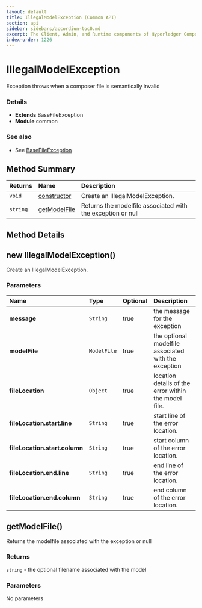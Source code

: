 ```yaml
---
layout: default
title: IllegalModelException (Common API)
section: api
sidebar: sidebars/accordion-toc0.md
excerpt: The Client, Admin, and Runtime components of Hyperledger Composer .
index-order: 1226
---
```

# IllegalModelException

Exception throws when a composer file is semantically invalid

### Details
- **Extends** BaseFileException
- **Module** common

### See also
- See [BaseFileException](basefileexception)


## Method Summary
| Returns | Name | Description |
| :--------  | :---- | :----------- |
| `void` | [constructor](#constructor-string-modelfile-object-string-string-string-string) | Create an IllegalModelException.  |
| `string` | [getModelFile](#getmodelfile) | Returns the modelfile associated with the exception or null  |


## Method Details


## new IllegalModelException() 




Create an IllegalModelException.







### Parameters
| Name | Type | Optional | Description |
| :-----------  | :----------- | :----------- | :----------- |
|**message**|`String`|true|the message for the exception|
|**modelFile**|`ModelFile`|true|the optional modelfile associated with the exception|
|**fileLocation**|`Object`|true|location details of the error within the model file.|
|**fileLocation.start.line**|`String`|true|start line of the error location.|
|**fileLocation.start.column**|`String`|true|start column of the error location.|
|**fileLocation.end.line**|`String`|true|end line of the error location.|
|**fileLocation.end.column**|`String`|true|end column of the error location.|




## getModelFile() 




Returns the modelfile associated with the exception or null






### Returns
`string` - the optional filename associated with the model





### Parameters


No parameters

 
